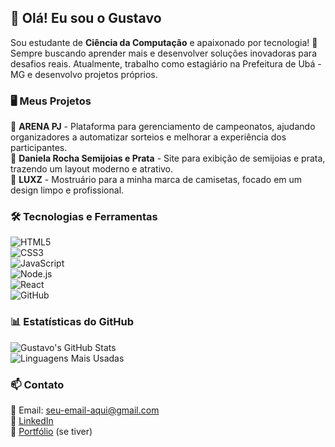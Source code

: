 ## 🚀 Olá! Eu sou o Gustavo

Sou estudante de **Ciência da Computação** e apaixonado por tecnologia! 🚀 Sempre buscando aprender mais e desenvolver soluções inovadoras para desafios reais. Atualmente, trabalho como estagiário na Prefeitura de Ubá - MG e desenvolvo projetos próprios.

### 🖥️ Meus Projetos

🔹 **ARENA PJ** - Plataforma para gerenciamento de campeonatos, ajudando organizadores a automatizar sorteios e melhorar a experiência dos participantes.  
🔹 **Daniela Rocha Semijoias e Prata** - Site para exibição de semijoias e prata, trazendo um layout moderno e atrativo.  
🔹 **LUXZ** - Mostruário para a minha marca de camisetas, focado em um design limpo e profissional.  

### 🛠️ Tecnologias e Ferramentas

![HTML5](https://img.shields.io/badge/HTML5-E34F26?style=for-the-badge&logo=html5&logoColor=white)  
![CSS3](https://img.shields.io/badge/CSS3-1572B6?style=for-the-badge&logo=css3&logoColor=white)  
![JavaScript](https://img.shields.io/badge/JavaScript-F7DF1E?style=for-the-badge&logo=javascript&logoColor=black)  
![Node.js](https://img.shields.io/badge/Node.js-339933?style=for-the-badge&logo=nodedotjs&logoColor=white)  
![React](https://img.shields.io/badge/React-20232A?style=for-the-badge&logo=react&logoColor=61DAFB)  
![GitHub](https://img.shields.io/badge/GitHub-181717?style=for-the-badge&logo=github&logoColor=white)  

### 📊 Estatísticas do GitHub

![Gustavo's GitHub Stats](https://github-readme-stats.vercel.app/api?username=seu-usuario-aqui&show_icons=true&theme=radical)  
![Linguagens Mais Usadas](https://github-readme-stats.vercel.app/api/top-langs/?username=seu-usuario-aqui&layout=compact&theme=radical)

### 📫 Contato

📧 Email: seu-email-aqui@gmail.com  
🔗 [LinkedIn](https://www.linkedin.com/in/seu-perfil-aqui/)  
🔗 [Portfólio](https://seu-portfolio.com/) (se tiver)




  
        
